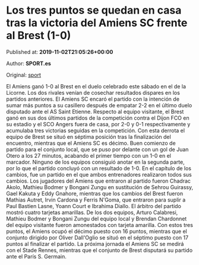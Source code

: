 
# Los tres puntos se quedan en casa tras la victoria del Amiens SC frente al Brest (1-0)

Published at: **2019-11-02T21:05:26+00:00**

Author: **SPORT.es**

Original: [sport](https://www.sport.es/es/noticias/liga-francia/los-tres-puntos-se-quedan-en-casa-tras-la-victoria-del-amiens-sc-frente-al-brest-1-0-7712053)

El Amiens ganó 1-0 al Brest en el duelo celebrado este sábado en el de la Licorne. Los dos rivales venían de cosechar resultados dispares en los partidos anteriores. El Amiens SC encaró el partido con la intención de sumar más puntos a su casillero después de empatar 2-2 en el último duelo disputado ante el AS Saint Etienne. Respecto al equipo visitante, el Brest ganó en sus dos últimos partidos de la competición contra el Dijon FCO en su estadio y el SCO Angers fuera de casa, por 2-0 y 0-1 respectivamente y acumulaba tres victorias seguidas en la competición. Con esta derrota el equipo de Brest se situó en séptima posición tras la finalización del encuentro, mientras que el Amiens SC es décimo.
Buen comienzo de partido para el conjunto local, que se puso por delante con un gol de Juan Otero a los 27 minutos, acabando el primer tiempo con un 1-0 en el marcador.
Ninguno de los equipos consiguió anotar en la segunda parte, por lo que el partido concluyó con un resultado de 1-0.
En el capítulo de los cambios, fue un partido en el que ambos entrenadores realizaron todos sus cambios. Los jugadores del Amiens que entraron al partido fueron Chadrac Akolo, Mathieu Bodmer y Bongani Zungu en sustitución de Sehrou Guirassy, Gael Kakuta y Eddy Gnahore, mientras que los cambios del Brest fueron Mathias Autret, Irvin Cardona y Ferris N'Goma, que entraron para suplir a Paul Bastien Lasne, Yoann Court e Ibrahima Diallo.
El árbitro del partido mostró cuatro tarjetas amarillas. De los dos equipos, Arturo Calabresi, Mathieu Bodmer y Bongani Zungu del equipo local y Brendan Chardonnet del equipo visitante fueron amonestados con tarjeta amarilla.
Con estos tres puntos, el Amiens ocupó el décimo puesto con 16 puntos, mientras que el conjunto dirigido por Oliver Dall'Oglio se situó en el séptimo puesto con 17 puntos al finalizar el partido.
La próxima jornada el Amiens SC se medirá con el Stade Rennes, mientras que el conjunto de Brest disputará su partido ante el París S. Germain.
